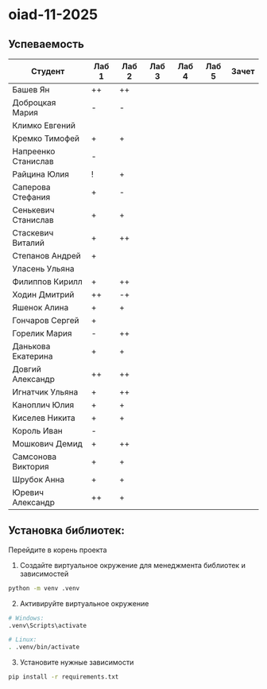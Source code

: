 # oiad-11-2025

## Успеваемость

| Студент             | Лаб 1 | Лаб 2 | Лаб 3 | Лаб 4 | Лаб 5 | Зачет |
| ------------------- | ----- | ----- | ----- | ----- | ----- | ----- |
| Башев Ян            |  ++   |   ++  |       |       |       |       |
| Доброцкая Мария     |   -   |   -   |       |       |       |       |
| Климко Евгений      |       |       |       |       |       |       |
| Кремко Тимофей      |   +   |   +   |       |       |       |       |
| Напреенко Станислав |   -   |       |       |       |       |       |
| Райцина Юлия        |   !   |   +   |       |       |       |       |
| Саперова Стефания   |   +   |   -   |       |       |       |       |
| Сенькевич Станислав |   +   |   +   |       |       |       |       |
| Стаскевич Виталий   |   +   |   ++  |       |       |       |       |
| Степанов Андрей     |   +   |       |       |       |       |       |
| Уласень Ульяна      |       |       |       |       |       |       |
| Филиппов Кирилл     |   +   |   ++  |       |       |       |       |
| Ходин Дмитрий       |   ++  |   -+  |       |       |       |       |
| Яшенок Алина        |   +   |    +  |       |       |       |       |
| Гончаров Сергей     |   +   |       |       |       |       |       |
| Горелик Мария       |   -   |   ++  |       |       |       |       |
| Данькова Екатерина  |   +   |   +   |       |       |       |       |
| Довгий Александр    |  ++   |   ++  |       |       |       |       |
| Игнатчик Ульяна     |   +   |   ++  |       |       |       |       |
| Каноплич Юлия       |   +   |   +   |       |       |       |       |
| Киселев Никита      |   +   |   +   |       |       |       |       |
| Король Иван         |   -   |       |       |       |       |       |
| Мошкович Демид      |   +   |   ++  |       |       |       |       |
| Самсонова Виктория  |   +   |   +   |       |       |       |       |
| Шрубок Анна         |   +   |   +   |       |       |       |       |
| Юревич Александр    |  ++   |   +   |       |       |       |       |


## Установка библиотек:

Перейдите в корень проекта
1. Создайте виртуальное окружение для менеджмента библиотек и зависимостей
```bash
python -m venv .venv
```
2. Активируйте виртуальное окружение
```bash
# Windows:
.venv\Scripts\activate

# Linux:
. .venv/bin/activate
```
3. Установите нужные зависимости
```bash
pip install -r requirements.txt
```
